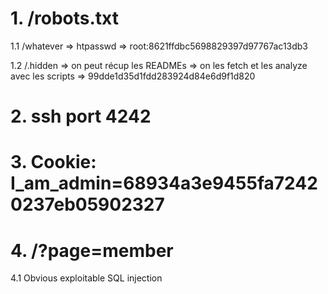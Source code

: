 # 1. /robots.txt

1.1 /whatever => htpasswd => root:8621ffdbc5698829397d97767ac13db3

1.2 /.hidden => on peut récup les READMEs => on les fetch et les analyze avec les scripts => 99dde1d35d1fdd283924d84e6d9f1d820

# 2. ssh port 4242

# 3. Cookie: I_am_admin=68934a3e9455fa72420237eb05902327

# 4. /?page=member

4.1 Obvious exploitable SQL injection

